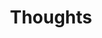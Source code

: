 ---
# Feel free to add content and custom Front Matter to this file.
# To modify the layout, see https://jekyllrb.com/docs/themes/#overriding-theme-defaults

title: Thoughts
layout: collection
permalink: /thoughts
---